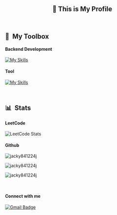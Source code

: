 <h2 align="center">👋 This is My Profile</h2>

&nbsp;
## 🧰 &nbsp;My Toolbox
#### Backend Development
[![My Skills](https://skillicons.dev/icons?i=ubuntu,cs,dotnet,docker,redis)](https://skillicons.dev)

#### Tool
[![My Skills](https://skillicons.dev/icons?i=aws,github,githubactions,postman,selenium)](https://skillicons.dev)

&nbsp;

## 📊 &nbsp;Stats

#### LeetCode
![LeetCode Stats](https://leetcard.jacoblin.cool/Tian1224?theme=dark&font=Artifika)

#### Github
<p><img align="center" src="https://github-readme-stats.vercel.app/api/top-langs?username=jacky841224j&theme=calm_pink&show_icons=true&locale=en&layout=compact&hide=pascal," alt="jacky841224j" /></p>

<p><img align="center" src="https://github-readme-stats.vercel.app/api?username=jacky841224j&theme=calm_pink&show_icons=true&locale=en&hide=issues,contribs" alt="jacky841224j" /></p>

<p><img align="center" src="https://github-readme-streak-stats.herokuapp.com/?user=jacky841224j&theme=calm_pink" alt="jacky841224j" /></p>

&nbsp;

<h4 align="left">Connect with me</h4>

[![Gmail Badge](https://img.shields.io/badge/Gmail-red?style=flat&logo=gmail&logoColor=white)](mailto:jacky841224j@gmail.com)


<!--
**jacky841224j/jacky841224j** is a ✨ _special_ ✨ repository because its `README.md` (this file) appears on your GitHub profile.

Here are some ideas to get you started:

- 🔭 I’m currently working on ...
- 🌱 I’m currently learning ...
- 👯 I’m looking to collaborate on ...
- 🤔 I’m looking for help with ...
- 💬 Ask me about ...
- 📫 How to reach me: ...
- 😄 Pronouns: ...
- ⚡ Fun fact: ...
-->
